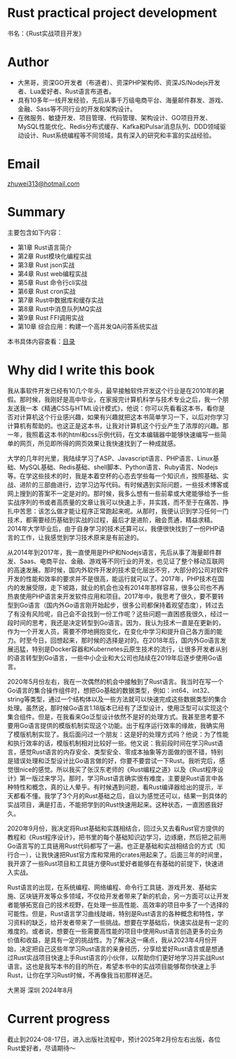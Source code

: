 # Rust practical project development

书名：《Rust实战项目开发》

# Author

- 大黑哥，资深GO开发者（布道者）、资深PHP架构师、资深JS/Nodejs开发者、Lua爱好者、Rust语言布道者。
- 具有10多年一线开发经验，先后从事千万级电商平台、海量邮件群发、游戏、金融、Sass等不同行业的开发和架构设计。
- 在微服务、敏捷开发、项目管理、代码管理、架构设计、GO项目开发、MySQL性能优化、Redis分布式缓存、Kafka和Pulsar消息队列、DDD领域驱动设计、Rust系统编程等不同领域，具有深入的研究和丰富的实战经验。

# Email

zhuwei313@hotmail.com

# Summary

主要包含如下内容：

- 第1章 Rust语言简介
- 第2章 Rust模块化编程实战
- 第3章 Rust json实战
- 第4章 Rust web编程实战
- 第5章 Rust 命令行cli实战
- 第6章 Rust cron实战
- 第7章 Rust中数据库和缓存实战
- 第8章 Rust中消息队列MQ实战
- 第9章 Rust FFI调用实战
- 第10章 综合应用：构建一个高并发QA问答系统实战

本书具体内容查看：[目录](SUMMARY.md)

# Why did I write this book

<p>我从事软件开发已经有10几个年头，最早接触软件开发这个行业是在2010年的暑假。那时候，我刚好是高中毕业，在家报完计算机科学与技术专业之后，我一个朋友送我一本《精通CSS与HTML设计模式》，他说：你可以先看看这本书，看你是否对计算机这个行业感兴趣，如果有兴趣就把这本书简单学习一下，以后对你学习计算机有帮助的。也这正是这本书，让我对计算机这个行业产生了浓厚的兴趣。那一年，我照着这本书的html和css示例代码，在文本编辑器中能够快速编写一些简单的网页，所见即所得的网页效果让我快速找到了一种成就感。</p>
<p>大学的几年时光里，我陆续学习了ASP、Javascript语言、PHP语言、Linux基础、MySQL基础、Redis基础、shell脚本、Python语言、Ruby语言、Nodejs等。在学这些技术的时，我是本着空杯的心态去学些每一个知识点，按照基础、实战、进阶的三部曲进行，边学习边写代码。有时候遇到实际问题，一些技术博客或网上搜到的答案不一定是对的。那时候，我多么想有一些前辈或大佬能够给予一些实战序列的书或者高质量的文章让我可以快速上手，并实践，而不至于在痛苦、挣扎中苦思：该怎么做才能让程序正常跑起来呢。从那时，我便认识到学习任何一门技术，都需要经历基础到实战的过程，最后才是进阶，融会贯通，精益求精。2014年大学毕业后，由于自身学习的技术还算可以，我便很快找到了一份PHP语言的工作，让我感觉到学习技术原来是有前途的。</p>
<p>从2014年到2017年，我一直使用是PHP和Nodejs语言，先后从事了海量邮件群发、Saas、电商平台、金融、游戏等不同行业的开发，也见证了整个移动互联网的高速发展。那时候，国内外软件开发的技术变化层出不穷，大部分的公司对软件开发的性能和效率的要求并不是很高，能运行就可以了。2017年，PHP技术在国内的发展受限，走下坡路，就业的机会也没有2014年那样容易，很多公司也不再热衷使用PHP语言来开发软件应用和项目。2017年中，我思考了很久，要不要转型到Go语言（国内外Go语言刚开始起步，很多公司都保持着观望态度），转过去了有没有风险呢，自己会不会找到一份工作呢？这些问题一直困惑我很久，经过一段时间的思考，我还是决定转型到Go语言。因为，我认为技术一直是在更新的，作为一个开发人员，需要不停地拥抱变化，在变化中学习和提升自己各方面的能力。时至今日，回想起来，那时候的选择是对的。在2018年后，国内外Go语言发展迅猛，特别是Docker容器和Kubernetes云原生技术的流行，让很多开发者从别的语言转型到Go语言，一些中小企业和大公司也陆续在2019年后逐步使用Go语言。</p>
<p>2020年5月份左右，我在一次偶然的机会中接触到了Rust语言。我当时在写一个Go语言的集合操作组件时，想把Go基础的数据类型，例如：int64、int32、string等类型，通过一个结构体以及一些方法就可以快速完成这些数据类型的集合处理。虽然说，那时候Go语言1.18版本已经有了泛型设计，使用泛型可以实现这个集合组件。但是，在我看来Go泛型设计依然不是好的处理方式。我甚至思考要不要用Go语言提供的模版机制实现这个功能。出于程序运行效率的缘故，我确实用了模版机制实现了。我后面问过一个朋友：这是好的处理方式吗？他说：为了性能和执行效率的话，模版机制相对比较好一些。他又说：我前段时间在学习Rust语言，感觉Rust语言的内存安全、类型安全、零成本抽象等方面做的很不错，特别是错误处理和泛型设计比Go语言做的好，你要不要尝试一下Rust。我听完后，感觉很nice的感觉。所以我买了张汉东老师的《Rust编程之道》以及《Rust程序设计》第一版过来学习。那时，学习Rust语言确实很有难度，主要是Rust语言中各种特性和概念，真的让人晕乎。有时候遇到问题，看Rust编译器给出的提示，半天都看不懂。我学了3个月的Rust基础之后，自以为感觉还可以，结果一到具体的实战项目，满是打击，不能把学到的Rust快速用起来。这种状态，一直困惑我好久。</p>
<p>2020年9月份，我决定将Rust基础和实践相结合，回过头又去看Rust官方提供的教程和《Rust程序设计》，把书里的每个基础知识边学习，边琢磨，然后把之前用Go语言写的工具链用Rust代码都写了一遍。也正是基础和实战相结合的方式（知行合一），让我快速把Rust官方库和常用的crates用起来了。后面三年的时间里，我开源了一些Rust项目和工具链方便Rust爱好者能够在有基础的前提下，快速进入实战。</p>
<p>Rust语言的出现，在系统编程、网络编程、命令行工具链、游戏开发、基础实施、区块链开发等众多领域，不仅给开发者带来了新的机会，另一方面可以让开发者能够拓宽自己的技术视野，在处理一些高性能、高效率的项目中多了一个选择的可能性。但是，Rust语言学习曲线陡峭，特别是Rust语言的各种概念和特性，学习资料的缺乏，给开发者带来了一些挑战。想要在学基础后，快速实战是有一定的难度的。或者说，想要在一些需要高性能的项目中使用Rust语言创造更多的业务价值和收益，是具有一定的挑战性。为了解决这一痛点，我从2023年4月份开始，决定把自己这些年学习Rust语言的亲身经历，分享给爱好Rust语言或是想通过Rust实战项目快速上手Rust语言的小伙伴，以帮助你们更好地学习并实战Rust语言。这也是我写本书的目的所在，希望本书中的实战项目能够帮你快速上手Rust，让你在学习Rust时候，不再像我当初那样迷茫。</p>
大黑哥 深圳 2024年8月

# Current progress

截止到2024-08-17日，进入出版社流程中，预计2025年2月份左右出版，各位Rust爱好者，尽请期待～
